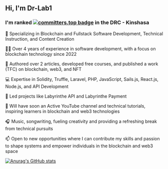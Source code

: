 ## Hi, I'm Dr-Lab1

### I'm ranked [![committers.top badge](https://user-badge.committers.top/congo_kinshasa/Dr-Lab1.svg)](https://user-badge.committers.top/congo_kinshasa/Dr-Lab1) in the DRC - Kinshasa
 
🌱 Specializing in Blockchain and Fullstack Software Development, Technical Instruction, and Content Creation

👨‍💻 Over 4 years of experience in software development, with a focus on blockchain technology since 2022

📝 Authored over 2 articles, developed free courses, and published a work (TFC) on blockchain, web3, and NFT

💻 Expertise in Solidity, Truffle, Laravel, PHP, JavaScript, Sails.js, React.js, Node.js, and API Development

🚀 Led projects like Labyrinthe API and Labyrinthe Payment

🎥 Will have soon an Active YouTube channel and technical tutorials, inspiring learners in blockchain and web3 technologies

🎧 Music, songwriting, fueling creativity and providing a refreshing break from technical pursuits

📫 Open to new opportunities where I can contribute my skills and passion to shape systems and empower individuals in the blockchain and web3 space


[![Anurag's GitHub stats](https://github-readme-stats.vercel.app/api?username=Dr-Lab1)](https://github.com/anuraghazra/github-readme-stats)
